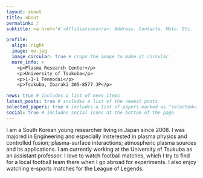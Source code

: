 ```yaml
---
layout: about
title: about
permalink: /
subtitle: <a href='#'>Affiliations</a>. Address. Contacts. Moto. Etc.

profile:
  align: right
  image: me.jpg
  image_circular: true # crops the image to make it circular
  more_info: >
    <p>Plasma Research Center</p>
    <p>University of Tsukuba</p>
    <p>1-1-1 Tennodai</p>
    <p>Tsukuba, Ibaraki 305-8577 JP</p>

news: true # includes a list of news items
latest_posts: true # includes a list of the newest posts
selected_papers: true # includes a list of papers marked as "selected={true}"
social: true # includes social icons at the bottom of the page
---
```


I am a South Korean young researcher living in Japan since 2008. I was majored in Engineering and especially insterested in plasma physics and controlled fusion; plasma-surface interactions; atmospheric plasma sources and its applications. I am currently working at the University of Tsukuba as an assistant professor.
I love to watch football matches, which I try to find for a local football team there when I go abroad for experiments. I also enjoy watching e-sports matches for the League of Legends.
